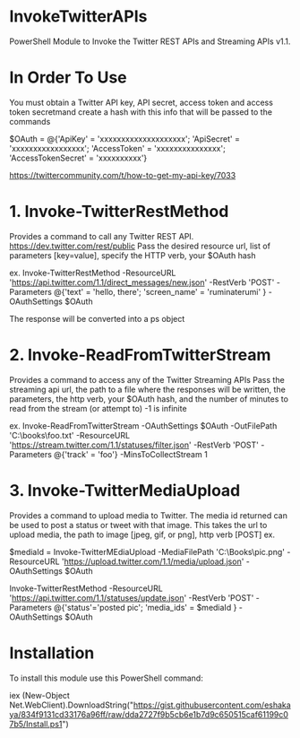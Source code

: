 # InvokeTwitterAPIs
PowerShell Module to Invoke the Twitter REST APIs and Streaming APIs v1.1. 

# In Order To Use

You must obtain a Twitter API key, API secret, access token and access token secretmand create a hash with this info that will be passed to the commands

$OAuth = @{'ApiKey' = 'xxxxxxxxxxxxxxxxxxxx'; 
	         'ApiSecret' = 'xxxxxxxxxxxxxxxxx';
 	         'AccessToken' = 'xxxxxxxxxxxxxxx';
           'AccessTokenSecret' = 'xxxxxxxxxx'} 


https://twittercommunity.com/t/how-to-get-my-api-key/7033




# 1. Invoke-TwitterRestMethod                                          
Provides a command to call any Twitter REST API.  https://dev.twitter.com/rest/public
Pass the desired resource url, list of parameters [key=value], specify the HTTP verb, your $OAuth hash 


ex. 
Invoke-TwitterRestMethod -ResourceURL 'https://api.twitter.com/1.1/direct_messages/new.json' -RestVerb 'POST' 
-Parameters @{'text' = 'hello, there'; 'screen_name' = 'ruminaterumi' } -OAuthSettings $OAuth 



The response will be converted into a ps object


# 2. Invoke-ReadFromTwitterStream                                                               

Provides a command to access any of the Twitter Streaming APIs
Pass the streaming api url, the path to a file where the responses will be written, the parameters, the http verb, your $OAuth hash, and the number of minutes to read from the stream (or attempt to) -1 is infinite

ex.
Invoke-ReadFromTwitterStream -OAuthSettings $OAuth -OutFilePath 'C:\books\foo.txt' -ResourceURL 'https://stream.twitter.com/1.1/statuses/filter.json' -RestVerb 'POST' -Parameters @{'track' = 'foo'} -MinsToCollectStream 1


# 3. Invoke-TwitterMediaUpload  
Provides a command to upload media to Twitter. The media id returned can be used to post a status or tweet with that image.
This takes the url to upload media, the path to image [jpeg, gif, or png], http verb [POST]
ex.

$mediaId = Invoke-TwitterMEdiaUpload -MediaFilePath 'C:\Books\pic.png' -ResourceURL 'https://upload.twitter.com/1.1/media/upload.json' -OAuthSettings $OAuth 

Invoke-TwitterRestMethod -ResourceURL 'https://api.twitter.com/1.1/statuses/update.json' -RestVerb 'POST' -Parameters @{'status'='posted pic'; 'media_ids' = $mediaId } -OAuthSettings $OAuth 

# Installation

To install this module use this PowerShell command:

iex (New-Object Net.WebClient).DownloadString("https://gist.githubusercontent.com/eshakaya/834f9131cd33176a96ff/raw/dda2727f9b5cb6e1b7d9c650515caf61199c07b5/Install.ps1")
